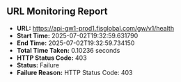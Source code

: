 ## URL Monitoring Report

- **URL:** https://api-gw1-prod1.fisglobal.com/gw/v1/health
- **Start Time:** 2025-07-02T19:32:59.631790
- **End Time:** 2025-07-02T19:32:59.734150
- **Total Time Taken:** 0.10236 seconds
- **HTTP Status Code:** 403
- **Status:** Failure
- **Failure Reason:** HTTP Status Code: 403
